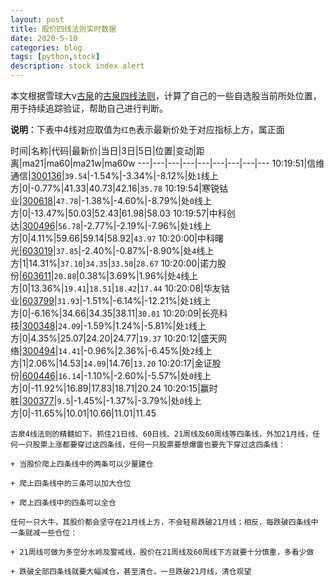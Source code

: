 ```yaml
---
layout: post
title: 股价四线法则实时数据
date: 2020-5-10
categories: blog
tags: [python,stock]
description: stock index alert
---
```



本文根据雪球大v[古泉](https://xueqiu.com/u/7148646888)的[古泉四线法则](https://xueqiu.com/7148646888/130498192)，计算了自己的一些自选股当前所处位置，用于持续追踪验证，帮助自己进行判断。

**说明**：下表中4线对应取值为`红色`表示最新价处于对应指标上方，属正面

时间|名称|代码|最新价|当日|3日|5日|位置|变动|距离|ma21|ma60|ma21w|ma60w
---|---|---|---|---|---|---|---|---
10:19:51|信维通信|[300136](https://xueqiu.com/S/SZ300136)|`39.54`|-1.54%|-3.34%|-8.12%|处`1`线上方|0|-0.77%|41.33|40.73|42.16|`35.78`
10:19:54|寒锐钴业|[300618](https://xueqiu.com/S/SZ300618)|`47.78`|-1.38%|-4.60%|-8.79%|处`0`线上方|0|-13.47%|50.03|52.43|61.98|58.03
10:19:57|中科创达|[300496](https://xueqiu.com/S/SZ300496)|`56.78`|-2.77%|-2.19%|-7.96%|处`1`线上方|0|4.11%|59.66|59.14|58.92|`43.97`
10:20:00|中科曙光|[603019](https://xueqiu.com/S/SH603019)|`37.85`|-2.40%|-0.87%|-8.90%|处`4`线上方|1|14.31%|`37.10`|`34.35`|`33.50`|`28.67`
10:20:00|诺力股份|[603611](https://xueqiu.com/S/SH603611)|`20.88`|0.38%|3.69%|1.96%|处`4`线上方|0|13.36%|`19.41`|`18.51`|`18.42`|`17.44`
10:20:08|华友钴业|[603799](https://xueqiu.com/S/SH603799)|`31.93`|-1.51%|-6.14%|-12.21%|处`1`线上方|0|-6.16%|34.66|34.35|38.11|`30.01`
10:20:09|长亮科技|[300348](https://xueqiu.com/S/SZ300348)|`24.09`|-1.59%|1.24%|-5.81%|处`1`线上方|0|4.35%|25.07|24.20|24.77|`19.37`
10:20:12|盛天网络|[300494](https://xueqiu.com/S/SZ300494)|`14.41`|-0.96%|2.36%|-6.45%|处`2`线上方|1|2.06%|14.53|`14.09`|14.76|`13.20`
10:20:17|金证股份|[600446](https://xueqiu.com/S/SH600446)|`16.14`|-1.10%|-2.60%|-5.57%|处`0`线上方|0|-11.92%|16.89|17.83|18.71|20.24
10:20:15|赢时胜|[300377](https://xueqiu.com/S/SZ300377)|`9.5`|-1.45%|-1.37%|-3.79%|处`0`线上方|0|-11.65%|10.01|10.66|11.01|11.45

```
古泉4线法则的精髓如下。抓住21日线、60日线、21周线及60周线等四条线，外加21月线，任何一只股票上涨都要穿过这四条线，任何一只股票要想爆雷也要先下穿过这四条线：

+ 当股价爬上四条线中的两条可以少量建仓

+ 爬上四条线中的三条可以加大仓位

+ 爬上四条线中的四条可以全仓

任何一只大牛，其股价都会坚守在21月线上方，不会轻易跌破21月线；相反，每跌破四条线中一条就减一些仓位：

+ 21周线可做为多空分水岭及警戒线，股价在21周线及60周线下方就要十分慎重，多看少做

+ 跌破全部四条线就要大幅减仓，甚至清仓，一旦跌破21月线，清仓观望
```